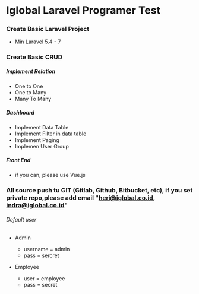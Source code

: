 # Iglobal Laravel Programer Test

### Create Basic Laravel Project
 - Min Laravel 5.4 - 7
 
### Create Basic CRUD
 
 ##### Implement Relation
 * One to One
 * One to Many
 * Many To Many
 
 ##### Dashboard
  - Implement Data Table
  - Implement Filter in data table
  - Implement Paging
  - Implemen User Group
  
 ##### Front End
  - if you can, please use Vue.js
  
### All source push tu GIT (Gitlab, Github, Bitbucket, etc), if you set private repo,please  add email "heri@iglobal.co.id, indra@iglobal.co.id" 

###### Default user 
  * Admin 
    - username = admin
    - pass     = sercret
    
  * Employee
    - user = employee
    - pass = secret
    
    
